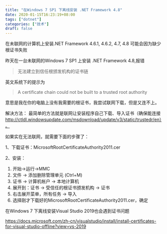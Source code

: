 ```yaml
---
title: "在Windows 7 SP1 下离线安装 .NET Framework 4.8"
date: 2020-01-15T16:23:19+08:00
tags: ["dotnet"]
categories: ["技术"]
draft: false
---
```

在未联网的计算机上安装.NET Framework 4.6.1, 4.6.2, 4.7, 4.8 可能会因为缺少根证书失败<!--more-->

昨天在一台未联网的Windows 7 SP1 上安装 .NET Framework 4.8,报错

>无法建立到信任根颁发机构的证书链

英文系统下的提示为

>A certificate chain could not be built to a trusted root authority

意思是我在你的电脑上没有我需要的根证书，我尝试联网下载，但是又连不上。

解决方法： 最简单的方法就是联网让安装程序自己下载、导入证书（确保能连接 http://ctldl.windowsupdate.com/msdownload/update/v3/static/trustedr/en）。

如果实在无法联网，就需要下面的步骤了：

1、下载证书：MicrosoftRootCertificateAuthority2011.cer

2、安装：

  1. 开始→运行→MMC
  2. 文件 → 添加删除管理单元 (Ctrl+M)
  3. 证书 → 计算机帐户 -> 本地计算机
  4. 展开到：证书 → 受信任的根证书颁发机构 → 证书
  5. 右击展开菜单，所有任务 → 导入
  6. 选择刚才下载好的MicrosoftRootCertificateAuthority2011.cer，确定

在Windows 7 下离线安装Visual Studio 2019也会遇到证书问题

https://docs.microsoft.com/zh-cn/visualstudio/install/install-certificates-for-visual-studio-offline?view=vs-2019
